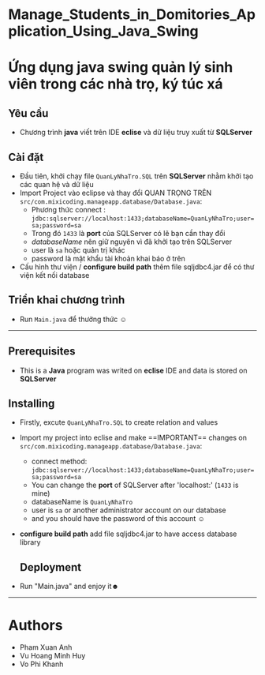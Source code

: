 ﻿# Manage_Students_in_Domitories_Application_Using_Java_Swing
# Ứng dụng java swing quản lý sinh viên trong các nhà trọ, ký túc xá
## Yêu cầu
- Chương trình **java** viết trên IDE **eclise** và dữ liệu truy xuất từ **SQLServer**

## Cài đặt
- Đầu tiên, khởi chạy file `QuanLyNhaTro.SQL` trên **SQLServer** nhằm khởi tạo các quan hệ và dữ liệu
- Import Project vào eclipse và thay đổi QUAN TRỌNG TRÊN `src/com.mixicoding.manageapp.database/Database.java`:
  - Phương thức connect : `jdbc:sqlserver://localhost:1433;databaseName=QuanLyNhaTro;user=sa;password=sa`
  - Trong đó `1433` là **port** của SQLServer có lẽ bạn cần thay đổi 
  - *databaseName* nên giữ nguyên vì đã khởi tạo trên SQLServer
  - user là `sa` hoặc quản trị khác 
  - password là mật khẩu tài khoản khai báo ở trên
- Cấu hình thư viện / **configure build path** thêm file sqljdbc4.jar để có thư viện kết nối database

## Triển khai chương trình
- Run `Main.java` để thưởng thức ☺
___
## Prerequisites
- This is a **Java** program was writed on **eclise** IDE and data is stored on **SQLServer**

## Installing
- Firstly, excute `QuanLyNhaTro.SQL` to create relation and values
- Import my project into eclise and make ==IMPORTANT== changes on `src/com.mixicoding.manageapp.database/Database.java`:
  - connect method: `jdbc:sqlserver://localhost:1433;databaseName=QuanLyNhaTro;user=sa;password=sa`
  - You can change the **port** of SQLServer after 'localhost:' (`1433` is mine)
  - databaseName is `QuanLyNhaTro`
  - user is `sa` or another administrator account on our database
  - and you should have the password of this account ☺
- **configure build path** add file sqljdbc4.jar to have access database library

  ## Deployment
- Run "Main.java" and enjoy it☻
 ___
 # Authors
- Pham Xuan Anh
- Vu Hoang Minh Huy
- Vo Phi Khanh
